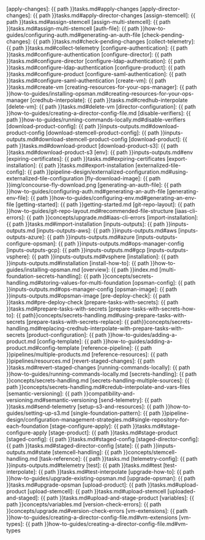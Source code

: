 
[apply-changes]: {{ path }}tasks.md#apply-changes
[apply-director-changes]: {{ path }}tasks.md#apply-director-changes
[assign-stemcell]: {{ path }}tasks.md#assign-stemcell
[assign-multi-stemcell]: {{ path }}tasks.md#assign-multi-stemcell
[auth-file]: {{ path }}how-to-guides/configuring-auth.md#generating-an-auth-file
[check-pending-changes]: {{ path }}tasks.md#check-pending-changes
[collect-telemetry]: {{ path }}tasks.md#collect-telemetry
[configure-authentication]: {{ path }}tasks.md#configure-authentication
[configure-director]: {{ path }}tasks.md#configure-director
[configure-ldap-authentication]: {{ path }}tasks.md#configure-ldap-authentication
[configure-product]: {{ path }}tasks.md#configure-product
[configure-saml-authentication]: {{ path }}tasks.md#configure-saml-authentication
[create-vm]: {{ path }}tasks.md#create-vm
[creating-resources-for-your-ops-manager]: {{ path }}how-to-guides/installing-opsman.md#creating-resources-for-your-ops-manager
[credhub-interpolate]: {{ path }}tasks.md#credhub-interpolate
[delete-vm]:  {{ path }}tasks.md#delete-vm
[director-configuration]: {{ path }}how-to-guides/creating-a-director-config-file.md
[disable-verifiers]: {{ path }}how-to-guides/running-commands-locally.md#disable-verifiers
[download-product-config]: {{ path }}inputs-outputs.md#download-product-config
[download-stemcell-product-config]: {{ path }}inputs-outputs.md#download-stemcell-product-config
[download-product]: {{ path }}tasks.md#download-product
[download-product-s3]: {{ path }}tasks.md#download-product-s3
[env]: {{ path }}inputs-outputs.md#env
[expiring-certificates]: {{ path }}tasks.md#expiring-certificates
[export-installation]: {{ path }}tasks.md#export-installation
[externalized-tile-config]: {{ path }}pipeline-design/externalized-configuration.md#using-externalized-tile-configuration
[fly-download-image]: {{ path }}img/concourse-fly-download.png
[generating-an-auth-file]: {{ path }}how-to-guides/configuring-auth.md#generating-an-auth-file
[generating-env-file]: {{ path }}how-to-guides/configuring-env.md#generating-an-env-file
[getting-started]: {{ path }}getting-started.md
[git-repo-layout]: {{ path }}how-to-guides/git-repo-layout.md#recommended-file-structure
[iaas-cli-errors]: {{ path }}concepts/upgrade.md#iaas-cli-errors
[import-installation]: {{ path }}tasks.md#import-installation
[inputs-outputs]: {{ path }}inputs-outputs.md
[inputs-outputs-aws]: {{ path }}inputs-outputs.md#aws
[inputs-outputs-azure]: {{ path }}inputs-outputs.md#azure
[inputs-outputs-configure-opsman]: {{ path }}inputs-outputs.md#ops-manager-config
[inputs-outputs-gcp]: {{ path }}inputs-outputs.md#gcp
[inputs-outputs-vsphere]: {{ path }}inputs-outputs.md#vsphere
[installation]: {{ path }}inputs-outputs.md#installation
[install-how-to]: {{ path }}how-to-guides/installing-opsman.md
[overview]: {{ path }}index.md
[multi-foundation-secrets-handling]: {{ path }}concepts/secrets-handling.md#storing-values-for-multi-foundation
[opsman-config]: {{ path }}inputs-outputs.md#ops-manager-config
[opsman-image]: {{ path }}inputs-outputs.md#opsman-image
[pre-deploy-check]: {{ path }}tasks.md#pre-deploy-check
[prepare-tasks-with-secrets]: {{ path }}tasks.md#prepare-tasks-with-secrets
[prepare-tasks-with-secrets-how-to]: {{ path}}concepts/secrets-handling.md#using-prepare-tasks-with-secrets
[prepare-tasks-with-secrets-replace]: {{ path}}concepts/secrets-handling.md#replacing-credhub-interpolate-with-prepare-tasks-with-secrets
[product-configuration]: {{ path }}how-to-guides/adding-a-product.md
[config-template]: {{ path }}how-to-guides/adding-a-product.md#config-template
[reference-pipeline]: {{ path }}pipelines/multiple-products.md
[reference-resources]: {{ path }}pipelines/resources.md
[revert-staged-changes]: {{ path }}tasks.md#revert-staged-changes
[running-commands-locally]: {{ path }}how-to-guides/running-commands-locally.md
[secrets-handling]: {{ path }}concepts/secrets-handling.md
[secrets-handling-multiple-sources]: {{ path }}concepts/secrets-handling.md#credub-interpolate-and-vars-files
[semantic-versioning]: {{ path }}compatibility-and-versioning.md#semantic-versioning
[send-telemetry]: {{ path }}tasks.md#send-telemetry
[setup-s3-and-resources]: {{ path }}how-to-guides/setting-up-s3.md
[single-foundation-pattern]: {{ path }}pipeline-design/configuration-management-strategies.md#single-repository-for-each-foundation
[stage-configure-apply]: {{ path }}tasks.md#stage-configure-apply
[stage-product]: {{ path }}tasks.md#stage-product
[staged-config]: {{ path }}tasks.md#staged-config
[staged-director-config]: {{ path }}tasks.md#staged-director-config
[state]: {{ path }}inputs-outputs.md#state
[stemcell-handling]: {{ path }}concepts/stemcell-handling.md
[task-reference]: {{ path }}tasks.md
[telemetry-config]: {{ path }}inputs-outputs.md#telemetry
[test]: {{ path }}tasks.md#test
[test-interpolate]: {{ path }}tasks.md#test-interpolate
[upgrade-how-to]: {{ path }}how-to-guides/upgrade-existing-opsman.md
[upgrade-opsman]: {{ path }}tasks.md#upgrade-opsman
[upload-product]: {{ path }}tasks.md#upload-product
[upload-stemcell]: {{ path }}tasks.md#upload-stemcell
[uploaded-and-staged]: {{ path }}tasks.md#upload-and-stage-product
[variables]: {{ path }}concepts/variables.md
[version-check-errors]: {{ path }}concepts/upgrade.md#version-check-errors
[vm-extensions]: {{ path }}how-to-guides/creating-a-director-config-file.md#vm-extensions
[vm-types]: {{ path }}how-to-guides/creating-a-director-config-file.md#vm-types
